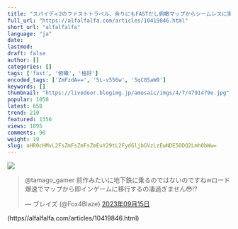 ```yaml
---
title: "スパイディ2のファストトラベル、余りにもFASTだし俯瞰マップからシームレスに実マップに移り変わる演出が格好良すぎる "
full_url: "https://alfalfalfa.com/articles/10419846.html"
short_url: "alfalfalfa"
language: "ja"
date: 
lastmod: 
draft: false
author: []
categories: []
tags: ['fast', '俯瞰', '格好']
encoded_tags: ['ZmFzdA==', '5L-v556w', '5qC85aW9']
keywords: []
thumbnail: "https://livedoor.blogimg.jp/amosaic/imgs/4/7/4791479e.jpg"
popular: 1050
latest: 658
trend: 210
featured: 1356
views: 1895
comments: 90
weight: 19
slug: aHR0cHMvL2FsZmFsZmFsZmEuY29tL2FydGljbGVzLzEwNDE5ODQ2Lmh0bWw=
---
```


![](https://livedoor.blogimg.jp/amosaic/imgs/4/7/4791479e.jpg)

<blockquote class='twitter-tweet'><p lang='ja' dir='ltr'>@tamago_gamer 前作みたいに地下鉄に乗るのではないのですねwロード爆速でマップから即インゲームに移行するの凄過ぎません😳⁉️</p>— ブレイズ (@Fox4Blaze) <a href='https//twitter.com/Fox4Blaze/status/1702497569828692301' target='_blank' rel='nofollow'>2023年09月15日</a></blockquote> 

(https//alfalfalfa.com/articles/10419846.html)
